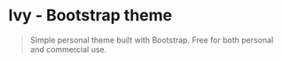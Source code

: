 # Ivy - Bootstrap theme
> Simple personal theme built with Bootstrap.
> Free for both personal and commercial use.

